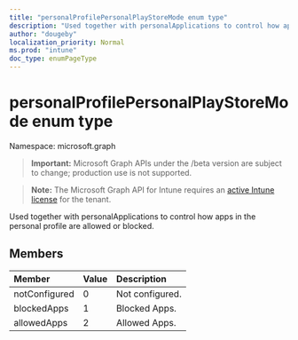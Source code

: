 ```yaml
---
title: "personalProfilePersonalPlayStoreMode enum type"
description: "Used together with personalApplications to control how apps in the personal profile are allowed or blocked."
author: "dougeby"
localization_priority: Normal
ms.prod: "intune"
doc_type: enumPageType
---
```


# personalProfilePersonalPlayStoreMode enum type

Namespace: microsoft.graph

> **Important:** Microsoft Graph APIs under the /beta version are subject to change; production use is not supported.

> **Note:** The Microsoft Graph API for Intune requires an [active Intune license](https://go.microsoft.com/fwlink/?linkid=839381) for the tenant.

Used together with personalApplications to control how apps in the personal profile are allowed or blocked.

## Members
|Member|Value|Description|
|:---|:---|:---|
|notConfigured|0|Not configured.|
|blockedApps|1|Blocked Apps.|
|allowedApps|2|Allowed Apps.|



